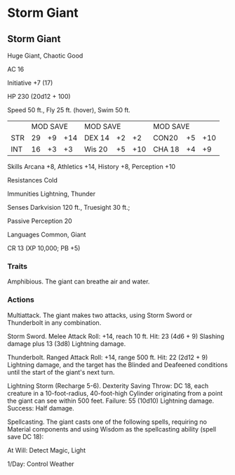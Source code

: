 # Storm Giant

## Storm Giant

Huge Giant, Chaotic Good

AC 16

Initiative +7 (17)

HP 230 (20d12 + 100)

Speed 50 ft., Fly 25 ft. (hover), Swim 50 ft.

<table><tr><td></td><td colspan="3">MOD SAVE</td><td colspan="3">MOD SAVE</td><td colspan="3">MOD SAVE</td></tr><tr><td>STR</td><td>29</td><td>+9</td><td>+14</td><td>DEX 14</td><td>+2</td><td>+2</td><td>CON20</td><td>+5</td><td>+10</td></tr><tr><td>INT</td><td>16</td><td>+3</td><td>+3</td><td>Wis 20</td><td>+5</td><td>+10</td><td>CHA 18</td><td>+4</td><td>+9</td></tr></table>

Skills Arcana +8, Athletics +14, History +8, Perception +10

Resistances Cold

Immunities Lightning, Thunder

Senses Darkvision 120 ft., Truesight 30 ft.;

Passive Perception 20

Languages Common, Giant

CR 13 (XP 10,000; PB +5)

### Traits

Amphibious. The giant can breathe air and water.

### Actions

Multiattack. The giant makes two attacks, using Storm Sword or Thunderbolt in any combination.

Storm Sword. Melee Attack Roll: +14, reach 10 ft. Hit: 23 (4d6 + 9) Slashing damage plus 13 (3d8) Lightning damage.

Thunderbolt. Ranged Attack Roll: +14, range 500 ft. Hit: 22 (2d12 + 9) Lightning damage, and the target has the Blinded and Deafeened conditions until the start of the giant's next turn.

Lightning Storm (Recharge 5-6). Dexterity Saving Throw: DC 18, each creature in a 10-foot-radius, 40-foot-high Cylinder originating from a point the giant can see within 500 feet. Failure: 55 (10d10) Lightning damage. Success: Half damage.

Spellcasting. The giant casts one of the following spells, requiring no Material components and using Wisdom as the spellcasting ability (spell save DC 18):

At Will: Detect Magic, Light

1/Day: Control Weather
